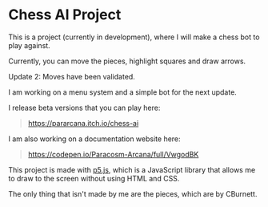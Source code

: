 # Chess AI Project

This is a project (currently in development), where I will make a chess bot to play against.

Currently, you can move the pieces, highlight squares and draw arrows. 

Update 2: Moves have been validated.

I am working on a menu system and a simple bot for the next update.

I release beta versions that you can play here:
> https://pararcana.itch.io/chess-ai

I am also working on a documentation website here:
> https://codepen.io/Paracosm-Arcana/full/VwgodBK

This project is made with [p5.js](https://p5js.org/), which is a JavaScript library that allows me to draw to the screen without using HTML and CSS.

The only thing that isn't made by me are the pieces, which are by CBurnett.
